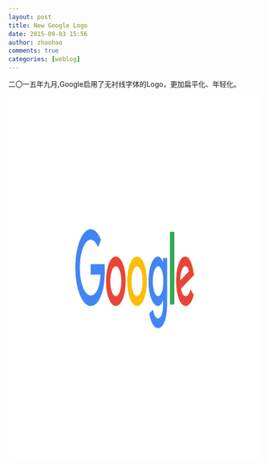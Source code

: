 ```yaml
---
layout: post
title: New Google Logo
date: 2015-09-03 15:56
author: zhaohao
comments: true
categories: [weblog]
---
```

二〇一五年九月,Google启用了无衬线字体的Logo，更加扁平化、年轻化。

<a href="/Resource/Google_New_Logo.gif"><img src="/Resource/Google_New_Logo.gif" alt="Google_New_Logo" width="1280" height="720" class="alignnone size-full wp-image-593" /></a>
